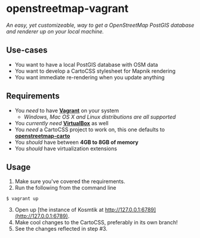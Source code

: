 # openstreetmap-vagrant
*An easy, yet customizeable, way to get a OpenStreetMap PostGIS database and renderer up on your local machine.*

## Use-cases

* You want to have a local PostGIS database with OSM data
* You want to develop a CartoCSS stylesheet for Mapnik rendering
* You want immediate re-rendering when you update anything

## Requirements
* You *need* to have **[Vagrant](http://www.vagrantup.com/)** on your system
  * *Windows, Mac OS X and Linux distributions are all supported*
* You *currently need* **[VirtualBox](http://www.virtualbox.org/)** as well
* You *need* a CartoCSS project to work on, this one defaults to **[openstreetmap-carto](https://github.com/gravitystorm/openstreetmap-carto)**
* You *should* have between **4GB to 8GB of memory**
* You *should* have virtualization extensions

## Usage
1. Make sure you've covered the requirements.
2. Run the following from the command line
  
  ```
$ vagrant up
  ```
3. Open up [the instance of Kosmtik at http://127.0.0.1:6789](http://127.0.0.1:6789).
4. Make cool changes to the CartoCSS, preferably in its own branch!
5. See the changes reflected in step #3.
